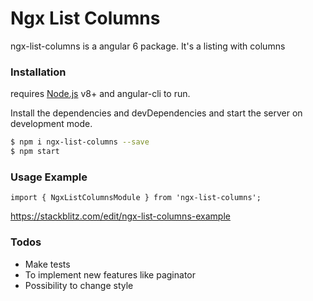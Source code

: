 # Ngx List Columns

ngx-list-columns is a angular 6 package.
It's a listing with columns

### Installation

requires [Node.js](https://nodejs.org/) v8+ and angular-cli to run.

Install the dependencies and devDependencies and start the server on development mode.

```sh
$ npm i ngx-list-columns --save
$ npm start
```

### Usage Example

`import { NgxListColumnsModule } from 'ngx-list-columns';`

https://stackblitz.com/edit/ngx-list-columns-example

### Todos
 - Make tests
 - To implement new features like paginator
 - Possibility to change style